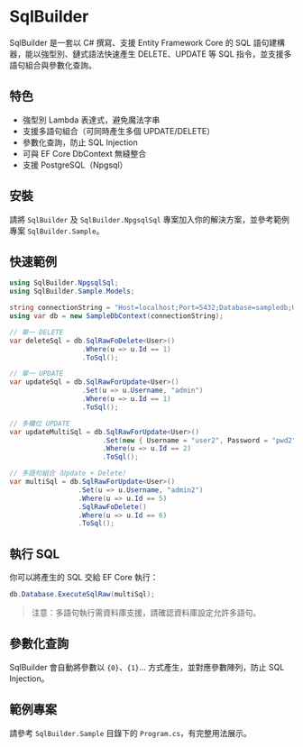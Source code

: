 # SqlBuilder

SqlBuilder 是一套以 C# 撰寫、支援 Entity Framework Core 的 SQL 語句建構器，能以強型別、鏈式語法快速產生 DELETE、UPDATE 等 SQL 指令，並支援多語句組合與參數化查詢。

## 特色

- 強型別 Lambda 表達式，避免魔法字串
- 支援多語句組合（可同時產生多個 UPDATE/DELETE）
- 參數化查詢，防止 SQL Injection
- 可與 EF Core DbContext 無縫整合
- 支援 PostgreSQL（Npgsql）

## 安裝

請將 `SqlBuilder` 及 `SqlBuilder.NpgsqlSql` 專案加入你的解決方案，並參考範例專案 `SqlBuilder.Sample`。

## 快速範例

```csharp
using SqlBuilder.NpgsqlSql;
using SqlBuilder.Sample.Models;

string connectionString = "Host=localhost;Port=5432;Database=sampledb;Username=postgres;Password=yourpassword";
using var db = new SampleDbContext(connectionString);

// 單一 DELETE
var deleteSql = db.SqlRawFoDelete<User>()
                  .Where(u => u.Id == 1)
                  .ToSql();

// 單一 UPDATE
var updateSql = db.SqlRawForUpdate<User>()
                  .Set(u => u.Username, "admin")
                  .Where(u => u.Id == 1)
                  .ToSql();

// 多欄位 UPDATE
var updateMultiSql = db.SqlRawForUpdate<User>()
                       .Set(new { Username = "user2", Password = "pwd2" })
                       .Where(u => u.Id == 2)
                       .ToSql();

// 多語句組合（Update + Delete）
var multiSql = db.SqlRawForUpdate<User>()
                 .Set(u => u.Username, "admin2")
                 .Where(u => u.Id == 5)
                 .SqlRawFoDelete()
                 .Where(u => u.Id == 6)
                 .ToSql();
```

## 執行 SQL

你可以將產生的 SQL 交給 EF Core 執行：

```csharp
db.Database.ExecuteSqlRaw(multiSql);
```

> 注意：多語句執行需資料庫支援，請確認資料庫設定允許多語句。

## 參數化查詢

SqlBuilder 會自動將參數以 `{0}`、`{1}`... 方式產生，並對應參數陣列，防止 SQL Injection。

## 範例專案

請參考 `SqlBuilder.Sample` 目錄下的 `Program.cs`，有完整用法展示。